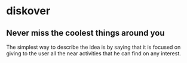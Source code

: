 # diskover
## Never miss the coolest things around you

The simplest way to describe the idea is by saying that it is focused on giving to the user all the near activities that he can find on any interest.
